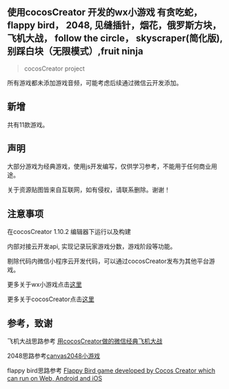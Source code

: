## 使用cocosCreator 开发的wx小游戏 有贪吃蛇，flappy bird， 2048, 见缝插针，烟花，俄罗斯方块， 飞机大战， follow the circle， skyscraper(简化版), 别踩白块（无限模式）,fruit ninja

> cocosCreator project

所有游戏都未添加游戏音频，可能考虑后续通过微信云开发添加。

## 新增
共有11款游戏。

## 声明
大部分游戏为经典游戏，使用js开发编写，仅供学习参考，不能用于任何商业用途。

关于资源贴图皆来自互联网，如有侵权，请联系删除。谢谢！

## 注意事项 
在cocosCreator 1.10.2 编辑器下运行以及构建

内部对接云开发api, 实现记录玩家游戏分数，游戏阶段等功能。

剔除代码内微信小程序云开发代码，可以通过cocosCreator发布为其他平台游戏。

更多关于wx小游戏点击[这里](https://developers.weixin.qq.com/minigame/dev/index.html)

更多关于cocosCreator点击[这里](http://www.cocos.com/)

## 参考，致谢
飞机大战思路参考 [用cocosCreator做的微信经典飞机大战](https://github.com/A123asdo11/aircraft_war)

2048思路参考[canvas2048小游戏](https://github.com/geekape/canvas2048)

flappy bird思路参考 [Flappy Bird game developed by Cocos Creator which can run on Web, Android and iOS](https://github.com/AvatarQing/FlappyBird)

